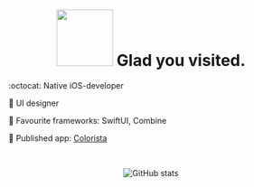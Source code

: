 
<div align="center">
  <h1>
    <img src="https://media.giphy.com/media/IdsXp5P7AYebfOAgkj/giphy.gif" width="100px" > Glad you visited.
  </h1>
</div>

<div align="center">
  <div align="left">

:octocat: Native iOS-developer
  
:fish_cake: UI designer 

:star2: Favourite frameworks: SwiftUI, Combine

:rocket: Published app: [Colorista](https://apps.apple.com/us/app/colorista/id1560656381)

  </div>
    
 </br> 
 
  ![GitHub stats](https://github-readme-stats.vercel.app/api?username=vaIerika&hide=prs,issues,contribs&theme=vue&show_icons=true&count_private=true)

</div>

  

  <!-- <img src="https://media.giphy.com/media/h2MnYkmrz54ADxiKlo/giphy.gif" width="100px"> -->
  <!--   <img src="https://user-images.githubusercontent.com/44220102/119160961-13160d00-ba59-11eb-880e-92dbc0bc9430.png" width="100px"> -->
  <!--  <img src="https://media.giphy.com/media/l7GIj25B0rA2FHeWP3/giphy.gif" width="100px"> -->

  <!-- <img src="https://media.giphy.com/media/ViNfIcTgHzMNON213e/giphy.gif" width="150px"> --->

<!--
**vaIerika/vaIerika** is a ✨ _special_ ✨ repository because its `README.md` (this file) appears on your GitHub profile.


Here are some ideas to get you started:

- 🔭 I’m currently working on ...
- 🌱 I’m currently learning ...
- 👯 I’m looking to collaborate on ...
- 🤔 I’m looking for help with ...
- 💬 Ask me about ...
- 📫 How to reach me: ...
- 😄 Pronouns: ...
- ⚡ Fun fact: ...
-->
